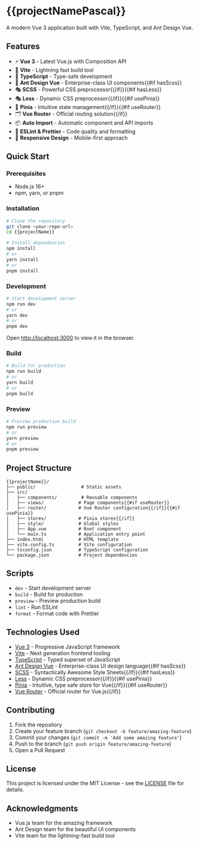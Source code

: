 # {{projectNamePascal}}

A modern Vue 3 application built with Vite, TypeScript, and Ant Design Vue.

## Features

- ⚡️ **Vue 3** - Latest Vue.js with Composition API
- 🚀 **Vite** - Lightning fast build tool
- 🔷 **TypeScript** - Type-safe development
- 🎨 **Ant Design Vue** - Enterprise-class UI components{{#if hasScss}}
- 🎭 **SCSS** - Powerful CSS preprocessor{{/if}}{{#if hasLess}}
- 🎭 **Less** - Dynamic CSS preprocessor{{/if}}{{#if usePinia}}
- 🏪 **Pinia** - Intuitive state management{{/if}}{{#if useRouter}}
- 🗂️ **Vue Router** - Official routing solution{{/if}}
- 📦 **Auto Import** - Automatic component and API imports
- 🔧 **ESLint & Prettier** - Code quality and formatting
- 📱 **Responsive Design** - Mobile-first approach

## Quick Start

### Prerequisites

- Node.js 16+ 
- npm, yarn, or pnpm

### Installation

```bash
# Clone the repository
git clone <your-repo-url>
cd {{projectName}}

# Install dependencies
npm install
# or
yarn install
# or
pnpm install
```

### Development

```bash
# Start development server
npm run dev
# or
yarn dev
# or
pnpm dev
```

Open [http://localhost:3000](http://localhost:3000) to view it in the browser.

### Build

```bash
# Build for production
npm run build
# or
yarn build
# or
pnpm build
```

### Preview

```bash
# Preview production build
npm run preview
# or
yarn preview
# or
pnpm preview
```

## Project Structure

```
{{projectName}}/
├── public/                 # Static assets
├── src/
│   ├── components/         # Reusable components
│   ├── views/             # Page components{{#if useRouter}}
│   ├── router/            # Vue Router configuration{{/if}}{{#if usePinia}}
│   ├── stores/            # Pinia stores{{/if}}
│   ├── style/             # Global styles
│   ├── App.vue            # Root component
│   └── main.ts            # Application entry point
├── index.html             # HTML template
├── vite.config.ts         # Vite configuration
├── tsconfig.json          # TypeScript configuration
└── package.json           # Project dependencies
```

## Scripts

- `dev` - Start development server
- `build` - Build for production
- `preview` - Preview production build
- `lint` - Run ESLint
- `format` - Format code with Prettier

## Technologies Used

- [Vue 3](https://vuejs.org/) - Progressive JavaScript framework
- [Vite](https://vitejs.dev/) - Next generation frontend tooling
- [TypeScript](https://www.typescriptlang.org/) - Typed superset of JavaScript
- [Ant Design Vue](https://antdv.com/) - Enterprise-class UI design language{{#if hasScss}}
- [SCSS](https://sass-lang.com/) - Syntactically Awesome Style Sheets{{/if}}{{#if hasLess}}
- [Less](https://lesscss.org/) - Dynamic CSS preprocessor{{/if}}{{#if usePinia}}
- [Pinia](https://pinia.vuejs.org/) - Intuitive, type safe store for Vue{{/if}}{{#if useRouter}}
- [Vue Router](https://router.vuejs.org/) - Official router for Vue.js{{/if}}

## Contributing

1. Fork the repository
2. Create your feature branch (`git checkout -b feature/amazing-feature`)
3. Commit your changes (`git commit -m 'Add some amazing feature'`)
4. Push to the branch (`git push origin feature/amazing-feature`)
5. Open a Pull Request

## License

This project is licensed under the MIT License - see the [LICENSE](LICENSE) file for details.

## Acknowledgments

- Vue.js team for the amazing framework
- Ant Design team for the beautiful UI components
- Vite team for the lightning-fast build tool